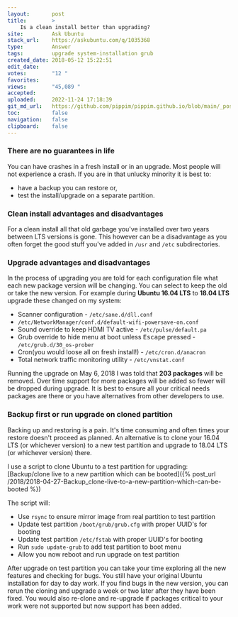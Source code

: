 ```yaml
---
layout:       post
title:        >
    Is a clean install better than upgrading?
site:         Ask Ubuntu
stack_url:    https://askubuntu.com/q/1035368
type:         Answer
tags:         upgrade system-installation grub
created_date: 2018-05-12 15:22:51
edit_date:    
votes:        "12 "
favorites:    
views:        "45,089 "
accepted:     
uploaded:     2022-11-24 17:18:39
git_md_url:   https://github.com/pippim/pippim.github.io/blob/main/_posts/2018/2018-05-12-Is-a-clean-install-better-than-upgrading_.md
toc:          false
navigation:   false
clipboard:    false
---
```


### There are no guarantees in life

You can have crashes in a fresh install or in an upgrade. Most people will not experience a crash. If you are in that unlucky minority it is best to:

- have a backup you can restore or,
- test the install/upgrade on a separate partition.

### Clean install advantages and disadvantages

For a clean install all that old garbage you've installed over two years between LTS versions is gone. This however can be a disadvantage as you often forget the good stuff you've added in `/usr` and `/etc` subdirectories.

### Upgrade advantages and disadvantages

In the process of upgrading you are told for each configuration file what each new package version will be changing. You can select to keep the old or take the new version. For example during **Ubuntu 16.04 LTS** to **18.04 LTS** upgrade these changed on my system:

- Scanner configuration - `/etc/sane.d/dll.conf`
- `/etc/NetworkManager/conf.d/default-wifi-powersave-on.conf`
- Sound override to keep HDMI TV active - `/etc/pulse/default.pa`
- Grub override to hide menu at boot unless <kbd>Escape</kbd> pressed - `/etc/grub.d/30_os-prober`
- Cron(you would loose all on fresh install!) - `/etc/cron.d/anacron`
- Total network traffic monitoring utility - `/etc/vnstat.conf`

Running the upgrade on May 6, 2018 I was told that **203 packages** will be removed. Over time support for more packages will be added so fewer will be dropped during upgrade. It is best to ensure all your critical needs packages are there or you have alternatives from other developers to use.

### Backup first or run upgrade on cloned partition

Backing up and restoring is a pain. It's time consuming and often times your restore doesn't proceed as planned. An alternative is to clone your 16.04 LTS (or whichever version) to a new test partition and upgrade to 18.04 LTS (or whichever version) there.

I use a script to clone Ubuntu to a test partition for upgrading: [Backup/clone live to a new partition which can be booted]({% post_url /2018/2018-04-27-Backup_clone-live-to-a-new-partition-which-can-be-booted %})

The script will:

- Use `rsync` to ensure mirror image from real partition to test partition
- Update test partition `/boot/grub/grub.cfg` with proper UUID's for booting
- Update test partition `/etc/fstab` with proper UUID's for booting
- Run `sudo update-grub` to add test partition to boot menu
- Allow you now reboot and run upgrade on test partition

After upgrade on test partition you can take your time exploring all the new features and checking for bugs. You still have your original Ubuntu installation for day to day work. If you find bugs in the new version, you can rerun the cloning and upgrade a week or two later after they have been fixed. You would also re-clone and re-upgrade if packages critical to your work were not supported but now support has been added.

